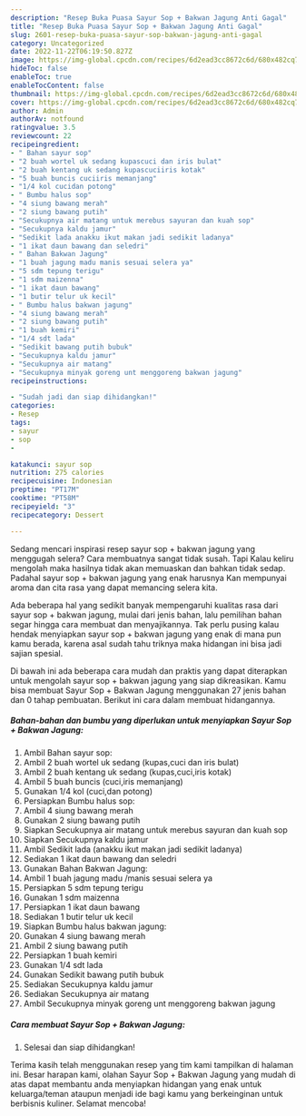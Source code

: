 ```yaml
---
description: "Resep Buka Puasa Sayur Sop + Bakwan Jagung Anti Gagal"
title: "Resep Buka Puasa Sayur Sop + Bakwan Jagung Anti Gagal"
slug: 2601-resep-buka-puasa-sayur-sop-bakwan-jagung-anti-gagal
category: Uncategorized
date: 2022-11-22T06:19:50.827Z
image: https://img-global.cpcdn.com/recipes/6d2ead3cc8672c6d/680x482cq70/sayur-sop-bakwan-jagung-foto-resep-utama.jpg
hideToc: false
enableToc: true
enableTocContent: false
thumbnail: https://img-global.cpcdn.com/recipes/6d2ead3cc8672c6d/680x482cq70/sayur-sop-bakwan-jagung-foto-resep-utama.jpg
cover: https://img-global.cpcdn.com/recipes/6d2ead3cc8672c6d/680x482cq70/sayur-sop-bakwan-jagung-foto-resep-utama.jpg
author: Admin
authorAv: notfound
ratingvalue: 3.5
reviewcount: 22
recipeingredient:
- " Bahan sayur sop"
- "2 buah wortel uk sedang kupascuci dan iris bulat"
- "2 buah kentang uk sedang kupascuciiris kotak"
- "5 buah buncis cuciiris memanjang"
- "1/4 kol cucidan potong"
- " Bumbu halus sop"
- "4 siung bawang merah"
- "2 siung bawang putih"
- "Secukupnya air matang untuk merebus sayuran dan kuah sop"
- "Secukupnya kaldu jamur"
- "Sedikit lada anakku ikut makan jadi sedikit ladanya"
- "1 ikat daun bawang dan seledri"
- " Bahan Bakwan Jagung"
- "1 buah jagung madu manis sesuai selera ya"
- "5 sdm tepung terigu"
- "1 sdm maizenna"
- "1 ikat daun bawang"
- "1 butir telur uk kecil"
- " Bumbu halus bakwan jagung"
- "4 siung bawang merah"
- "2 siung bawang putih"
- "1 buah kemiri"
- "1/4 sdt lada"
- "Sedikit bawang putih bubuk"
- "Secukupnya kaldu jamur"
- "Secukupnya air matang"
- "Secukupnya minyak goreng unt menggoreng bakwan jagung"
recipeinstructions:

- "Sudah jadi dan siap dihidangkan!"
categories:
- Resep
tags:
- sayur
- sop
- 

katakunci: sayur sop  
nutrition: 275 calories
recipecuisine: Indonesian
preptime: "PT17M"
cooktime: "PT58M"
recipeyield: "3"
recipecategory: Dessert

---
```



Sedang mencari inspirasi resep sayur sop + bakwan jagung yang menggugah selera? Cara membuatnya sangat tidak susah. Tapi Kalau keliru mengolah maka hasilnya tidak akan memuaskan dan bahkan tidak sedap. Padahal sayur sop + bakwan jagung yang enak harusnya Kan mempunyai aroma dan cita rasa yang dapat memancing selera kita.




Ada beberapa hal yang sedikit banyak mempengaruhi kualitas rasa dari sayur sop + bakwan jagung, mulai dari jenis bahan, lalu pemilihan bahan segar hingga cara membuat dan menyajikannya. Tak perlu pusing kalau hendak menyiapkan sayur sop + bakwan jagung yang enak di mana pun kamu berada, karena asal sudah tahu triknya maka hidangan ini bisa jadi sajian spesial.


Di bawah ini ada beberapa cara mudah dan praktis yang dapat diterapkan untuk mengolah sayur sop + bakwan jagung yang siap dikreasikan. Kamu bisa membuat Sayur Sop + Bakwan Jagung menggunakan 27 jenis bahan dan 0 tahap pembuatan. Berikut ini cara dalam membuat hidangannya.

<!--inarticleads1-->

##### Bahan-bahan dan bumbu yang diperlukan untuk menyiapkan Sayur Sop + Bakwan Jagung:

1. Ambil  Bahan sayur sop:
1. Ambil 2 buah wortel uk sedang (kupas,cuci dan iris bulat)
1. Ambil 2 buah kentang uk sedang (kupas,cuci,iris kotak)
1. Ambil 5 buah buncis (cuci,iris memanjang)
1. Gunakan 1/4 kol (cuci,dan potong)
1. Persiapkan  Bumbu halus sop:
1. Ambil 4 siung bawang merah
1. Gunakan 2 siung bawang putih
1. Siapkan Secukupnya air matang untuk merebus sayuran dan kuah sop
1. Siapkan Secukupnya kaldu jamur
1. Ambil Sedikit lada (anakku ikut makan jadi sedikit ladanya)
1. Sediakan 1 ikat daun bawang dan seledri
1. Gunakan  Bahan Bakwan Jagung:
1. Ambil 1 buah jagung madu /manis sesuai selera ya
1. Persiapkan 5 sdm tepung terigu
1. Gunakan 1 sdm maizenna
1. Persiapkan 1 ikat daun bawang
1. Sediakan 1 butir telur uk kecil
1. Siapkan  Bumbu halus bakwan jagung:
1. Gunakan 4 siung bawang merah
1. Ambil 2 siung bawang putih
1. Persiapkan 1 buah kemiri
1. Gunakan 1/4 sdt lada
1. Gunakan Sedikit bawang putih bubuk
1. Sediakan Secukupnya kaldu jamur
1. Sediakan Secukupnya air matang
1. Ambil Secukupnya minyak goreng unt menggoreng bakwan jagung




<!--inarticleads2-->

##### Cara membuat Sayur Sop + Bakwan Jagung:


1. Selesai dan siap dihidangkan!



Terima kasih telah menggunakan resep yang tim kami tampilkan di halaman ini. Besar harapan kami, olahan Sayur Sop + Bakwan Jagung yang mudah di atas dapat membantu anda menyiapkan hidangan yang enak untuk keluarga/teman ataupun menjadi ide bagi kamu yang berkeinginan untuk berbisnis kuliner. Selamat mencoba!
